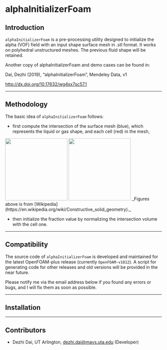 # alphaInitializerFoam

## Introduction

```alphaInitializerFoam``` is a pre-processing utility designed to initialize the alpha (VOF) field with an input shape surface mesh in .stl format. It works on  polyhedral unstructured meshes. The previous fluid shape will be retained.

Another copy of alphaInitializerFoam and demo cases can be found in:

Dai, Dezhi (2019), “alphaInitializerFoam”, Mendeley Data, v1

http://dx.doi.org/10.17632/wg4sx7sc57.1


---

## Methodology

The basic idea of ```alphaInitializerFoam``` follows:

* first compute the intersection of the surface mesh (blue), which represents the liquid or gas shape, and each cell (red) in the mesh,
<img src="https://upload.wikimedia.org/wikipedia/commons/4/4a/Boolean_union.PNG" width="200">
<img src="https://upload.wikimedia.org/wikipedia/commons/0/0b/Boolean_intersect.PNG" width="200">
_Figures above is from [Wikipedia](https://en.wikipedia.org/wiki/Constructive_solid_geometry)._

* then initialize the fraction value by normalizing the intersection volume with the cell one.




---

## Compatibility

The source code of ```alphaInitializerFoam``` is developed and maintained for the latest OpenFOAM-plus release (currently ```OpenFOAM-v1812```). A script for generating code for other releases and old versions will be provided in the near future.

Please notify me via the email address below if you found any errors or bugs, and I will fix them as soon as possible.


---

## Installation



---

## Contributors

* Dezhi Dai, UT Arlington, dezhi.dai@mavs.uta.edu (Developer)